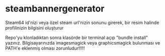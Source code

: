 ﻿# steambannergenerator
Steam64 id'nizi veya özel steam url'nizin sonunu girerek, bir resim halinde profilinizin bilgisini oluşturur

Repo'yu klonladıktan sonra klasörde bir terminal açıp "bundle install" yazınız.
Bilgisayarınızda imagesmagick veya graphicsmagick bulunması ve PATH'e eklenmiş olması zorunludur!!!!! 

